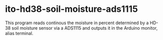 # ito-hd38-soil-moisture-ads1115
This program reads continous the moisture in percent determined by a HD-38 soil moisture sensor via a ADS1115 and outputs it in the Arduino monitor, alias terminal.
